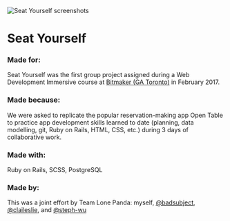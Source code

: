 ![Seat Yourself screenshots](https://i0.wp.com/svillegas.com/wp-content/uploads/seat-yourself-views.png?resize=1024%2C617 "Seat Yourself screenshots")

# Seat Yourself

### Made for:
Seat Yourself was the first group project assigned during a Web Development Immersive course at [Bitmaker (GA Toronto)](http://bitmaker.co) in February 2017.


### Made because:
We were asked to replicate the popular reservation-making app Open Table to practice app development skills learned to date (planning, data modelling, git, Ruby on Rails, HTML, CSS, etc.) during 3 days of collaborative work.


### Made with:
Ruby on Rails, SCSS, PostgreSQL


### Made by:
This was a joint effort by Team Lone Panda: myself, [@badsubject](https://github.com/badsubject), [@claileslie](https://github.com/claileslie), and [@steph-wu](https://github.com/steph-wu)
